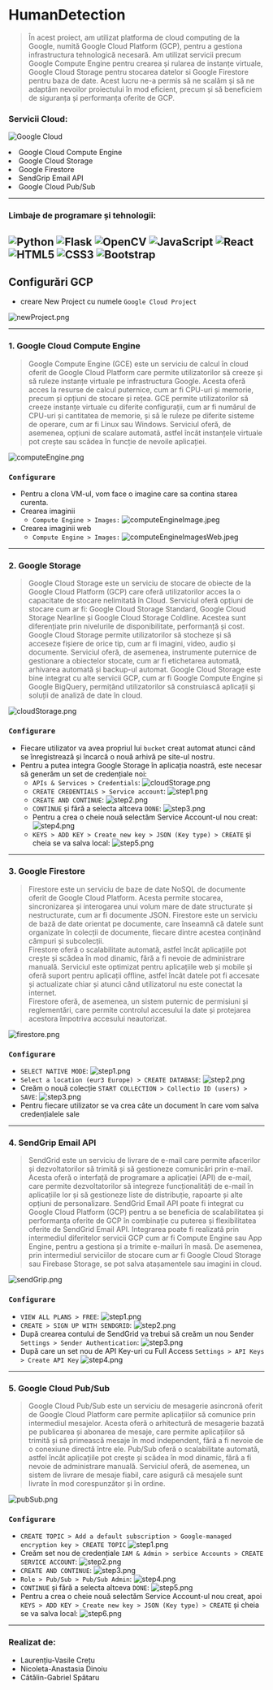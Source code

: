 # HumanDetection

> În acest proiect, am utilizat platforma de cloud computing de la Google, numită Google Cloud 
> Platform (GCP), pentru a gestiona infrastructura tehnologică necesară. Am utilizat servicii 
> precum Google Compute Engine pentru crearea și rularea de instanțe virtuale, Google Cloud 
> Storage pentru stocarea datelor si Google Firestore pentru baza de date. Acest lucru ne-a 
> permis să ne scalăm și să ne adaptăm nevoilor proiectului în mod eficient, precum și să beneficiem
> de siguranța și performanța oferite de GCP. 


### Servicii Cloud:
![Google Cloud](https://img.shields.io/badge/GoogleCloud-%234285F4.svg?style=for-the-badge&logo=google-cloud&logoColor=white)
<li> Google Cloud Compute Engine </li>
<li> Google Cloud Storage </li>
<li> Google Firestore </li>
<li> SendGrip Email API </li>
<li> Google Cloud Pub/Sub</li>

---

### Limbaje de programare și tehnologii:
![Python](https://img.shields.io/badge/python-3670A0?style=for-the-badge&logo=python&logoColor=ffdd54)
![Flask](https://img.shields.io/badge/flask-%23000.svg?style=for-the-badge&logo=flask&logoColor=white)
![OpenCV](https://img.shields.io/badge/opencv-%23white.svg?style=for-the-badge&logo=opencv&logoColor=white)
![JavaScript](https://img.shields.io/badge/javascript-%23323330.svg?style=for-the-badge&logo=javascript&logoColor=%23F7DF1E)
![React](https://img.shields.io/badge/react-%2320232a.svg?style=for-the-badge&logo=react&logoColor=%2361DAFB)
![HTML5](https://img.shields.io/badge/html5-%23E34F26.svg?style=for-the-badge&logo=html5&logoColor=white)
![CSS3](https://img.shields.io/badge/css3-%231572B6.svg?style=for-the-badge&logo=css3&logoColor=white)
![Bootstrap](https://img.shields.io/badge/bootstrap-%23563D7C.svg?style=for-the-badge&logo=bootstrap&logoColor=white)
---

## Configurări GCP

- creare New Project cu numele `Google Cloud Project`

![newProject.png](img%2FnewProject.png)

----

### 1. Google Cloud Compute Engine 
>Google Compute Engine (GCE) este un serviciu de calcul în cloud oferit de Google Cloud Platform 
> care permite utilizatorilor să creeze și să ruleze instanțe virtuale pe infrastructura Google. 
> Acesta oferă acces la resurse de calcul puternice, cum ar fi CPU-uri și memorie, precum și opțiuni 
> de stocare și rețea.
> GCE permite utilizatorilor să creeze instanțe virtuale cu diferite configurații, cum ar fi 
> numărul de CPU-uri și cantitatea de memorie, și să le ruleze pe diferite sisteme de operare, 
> cum ar fi Linux sau Windows. Serviciul oferă, de asemenea, opțiuni de scalare automată, 
> astfel încât instanțele virtuale pot crește sau scădea în funcție de nevoile aplicației.

![computeEngine.png](img%2FcomputeEngine.png)

### `Configurare`
- Pentru a clona VM-ul, vom face o imagine care sa contina starea
  curenta.
- Crearea imaginii
  - `Compute Engine > Images:`
  ![computeEngineImage.jpeg](img%2FcomputeEngineImage.jpeg)
- Crearea imaginii web
  - `Compute Engine > Images:`
![computeEngineImagesWeb.jpeg](img%2FcomputeEngineImagesWeb.jpeg)
---

### 2. Google Storage
> Google Cloud Storage este un serviciu de stocare de obiecte de la Google Cloud Platform (GCP) 
> care oferă utilizatorilor acces la o capacitate de stocare nelimitată în Cloud. Serviciul oferă 
> opțiuni de stocare cum ar fi: Google Cloud Storage Standard, Google Cloud Storage Nearline și 
> Google Cloud Storage Coldline. Acestea sunt diferențiate prin nivelurile de disponibilitate, 
> performanță și cost. Google Cloud Storage permite utilizatorilor să stocheze și să acceseze fișiere 
> de orice tip, cum ar fi imagini, video, audio și documente. 
> Serviciul oferă, de asemenea, instrumente 
> puternice de gestionare a obiectelor stocate, cum ar fi etichetarea automată, arhivarea automată și 
> backup-ul automat. Google Cloud Storage este bine integrat cu alte servicii GCP, cum ar fi Google 
> Compute Engine și Google BigQuery, permițând utilizatorilor să construiască aplicații și soluții de 
> analiză de date în cloud.

![cloudStorage.png](img%2FcloudStorage.png)

### `Configurare`

- Fiecare utilizator va avea propriul lui `bucket` creat automat atunci când se înregistrează și încarcă o nouă arhivă pe site-ul nostru.
- Pentru a putea integra Google Storage în aplicația noastră, este necesar să generăm un set de credențiale noi:
  - `APIs & Services > Credentials`:
  ![cloudStorage.png](img%2FcloudStorage.png)
  - `CREATE CREDENTIALS > Service account`:
  ![step1.png](img%2Fstorage%2Fstep1.png)
  - `CREATE AND CONTINUE`:
  ![step2.png](img%2Fstorage%2Fstep2.png)
  - `CONTINUE` și fără a selecta altceva `DONE`:
  ![step3.png](img%2Fstorage%2Fstep3.png)
  - Pentru a crea o cheie nouă selectăm Service Account-ul nou creat:
  ![step4.png](img%2Fstorage%2Fstep4.png)
  - `KEYS > ADD KEY > Create new key > JSON (Key type) > CREATE` și cheia se va salva local:
  ![step5.png](img%2Fstorage%2Fstep5.png)
  
---

### 3. Google Firestore
> Firestore este un serviciu de baze de date NoSQL de documente oferit de Google Cloud Platform. 
> Acesta permite stocarea, sincronizarea și interogarea unui volum mare de date structurate și 
> nestructurate, cum ar fi documente JSON. Firestore este un serviciu de bază de date orientat pe 
> documente, care înseamnă că datele sunt organizate în colecții de documente, fiecare dintre 
> acestea conținând câmpuri și subcolecții. <br>
> Firestore oferă o scalabilitate automată, astfel încât aplicațiile pot crește și scădea în mod 
> dinamic, fără a fi nevoie de administrare manuală. Serviciul este optimizat pentru aplicațiile 
> web și mobile și oferă suport pentru aplicații offline, astfel încât datele pot fi accesate și 
> actualizate chiar și atunci când utilizatorul nu este conectat la internet. <br>
> Firestore oferă, de asemenea, un sistem puternic de permisiuni și reglementări, care permite 
> controlul accesului la date și protejarea acestora împotriva accesului neautorizat.

![firestore.png](img%2Ffirestore.png)

### `Configurare`
  - `SELECT NATIVE MODE`:
  ![step1.png](img%2Ffirestore%2Fstep1.png)
  - `Select a location (eur3 Europe) > CREATE DATABASE`:
  ![step2.png](img%2Ffirestore%2Fstep2.png)
  - Creăm o nouă colecție `START COLLECTION > Collectio ID (users) > SAVE`:
  ![step3.png](img%2Ffirestore%2Fstep3.png)
  - Pentru fiecare utilizator se va crea câte un document în care vom salva credențialele sale
---

### 4. SendGrip Email API
> SendGrid este un serviciu de livrare de e-mail care permite afacerilor și dezvoltatorilor 
> să trimită și să gestioneze comunicări prin e-mail. Acesta oferă o interfață de programare 
> a aplicației (API) de e-mail, care permite dezvoltatorilor să integreze funcționalități 
> de e-mail în aplicațiile lor și să gestioneze liste de distribuție, rapoarte și alte opțiuni 
> de personalizare.
> SendGrid Email API poate fi integrat cu Google Cloud Platform (GCP) pentru a se beneficia 
> de scalabilitatea și performanța oferite de GCP în combinație cu puterea și flexibilitatea 
> oferite de SendGrid Email API.
> Integrarea poate fi realizată prin intermediul diferitelor servicii GCP cum ar fi 
> Compute Engine sau App Engine, pentru a gestiona și a trimite e-mailuri în masă. 
> De asemenea, prin intermediul serviciilor de stocare cum ar fi Google Cloud Storage 
> sau Firebase Storage, se pot salva atașamentele sau imagini in cloud.

![sendGrip.png](img%2FsendGrip.png)

### `Configurare`
  - `VIEW ALL PLANS > FREE`:
  ![step1.png](img%2Fsendgrip%2Fstep1.png)
  - `CREATE > SIGN UP WITH SENDGRID`:
  ![step2.png](img%2Fsendgrip%2Fstep2.png)
  - După crearea contului de SendGrid va trebui să creăm un nou Sender `Settings > Sender Authentication`:
  ![step3.png](img%2Fsendgrip%2Fstep3.png)
  - După care un set nou de API Key-uri cu Full Access `Settings > API Keys > Create API Key`
  ![step4.png](img%2Fsendgrip%2Fstep4.png)
---

### 5. Google Cloud Pub/Sub
> Google Cloud Pub/Sub este un serviciu de mesagerie asincronă oferit de Google Cloud Platform
> care permite aplicațiilor să comunice prin intermediul mesajelor. Acesta oferă o arhitectură 
> de mesagerie bazată pe publicarea și abonarea de mesaje, care permite aplicațiilor să trimită 
> și să primească mesaje în mod independent, fără a fi nevoie de o conexiune directă între ele.
> Pub/Sub oferă o scalabilitate automată, astfel încât aplicațiile pot crește și scădea în 
> mod dinamic, fără a fi nevoie de administrare manuală. Serviciul oferă, de asemenea, un 
> sistem de livrare de mesaje fiabil, care asigură că mesajele sunt livrate în mod corespunzător 
> și în ordine.

![pubSub.png](img%2FpubSub.png)

### `Configurare`
  - `CREATE TOPIC > Add a default subscription > Google-managed encryption key > CREATE TOPIC`
  ![step1.png](img%2Fpub-sub%2Fstep1.png)
  - Creăm set nou de credențiale `IAM & Admin > serbice Accounts > CREATE SERVICE ACCOUNT`:
  ![step2.png](img%2Fpub-sub%2Fstep2.png)
  - `CREATE AND CONTINUE`:
  ![step3.png](img%2Fpub-sub%2Fstep3.png)
  - `Role > Pub/Sub > Pub/Sub Admin`:
  ![step4.png](img%2Fpub-sub%2Fstep4.png)
  - `CONTINUE` și fără a selecta altceva `DONE`:
  ![step5.png](img%2Fpub-sub%2Fstep5.png)
  - Pentru a crea o cheie nouă selectăm Service Account-ul nou creat, apoi `KEYS > ADD KEY > Create new key > JSON (Key type) > CREATE` și cheia se va salva local:
  ![step6.png](img%2Fpub-sub%2Fstep6.png)
---

### Realizat de:
* Laurențiu-Vasile Crețu 
* Nicoleta-Anastasia Dinoiu
* Cătălin-Gabriel Spătaru